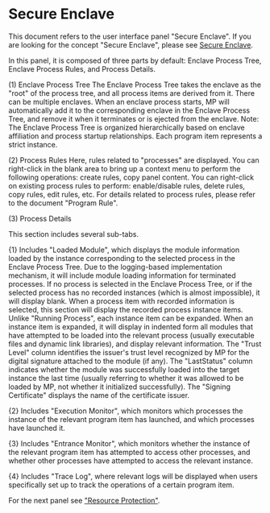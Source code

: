 # Secure Enclave
This document refers to the user interface panel "Secure Enclave". If you are looking for the concept "Secure Enclave", please see <a href="../Related Conception/Secure Enclave.md">Secure Enclave</a>.

In this panel, it is composed of three parts by default: Enclave Process Tree, Enclave Process Rules, and Process Details.

(1) Enclave Process Tree
The Enclave Process Tree takes the enclave as the "root" of the process tree, and all process items are derived from it. There can be multiple enclaves. When an enclave process starts, MP will automatically add it to the corresponding enclave in the Enclave Process Tree, and remove it when it terminates or is ejected from the enclave.
Note: The Enclave Process Tree is organized hierarchically based on enclave affiliation and process startup relationships. Each program item represents a strict instance.

(2) Process Rules
Here, rules related to "processes" are displayed. You can right-click in the blank area to bring up a context menu to perform the following operations: create rules, copy panel content. You can right-click on existing process rules to perform: enable/disable rules, delete rules, copy rules, edit rules, etc.
For details related to process rules, please refer to the document "Program Rule".

(3) Process Details

This section includes several sub-tabs.

{1} Includes "Loaded Module", which displays the module information loaded by the instance corresponding to the selected process in the Enclave Process Tree. Due to the logging-based implementation mechanism, it will include module loading information for terminated processes. If no process is selected in the Enclave Process Tree, or if the selected process has no recorded instances (which is almost impossible), it will display blank. When a process item with recorded information is selected, this section will display the recorded process instance items. Unlike "Running Process", each instance item can be expanded. When an instance item is expanded, it will display in indented form all modules that have attempted to be loaded into the relevant process (usually executable files and dynamic link libraries), and display relevant information. The "Trust Level" column identifies the issuer's trust level recognized by MP for the digital signature attached to the module (if any). The "LastStatus" column indicates whether the module was successfully loaded into the target instance the last time (usually referring to whether it was allowed to be loaded by MP, not whether it initialized successfully). The "Signing Certificate" displays the name of the certificate issuer.

{2} Includes "Execution Monitor", which monitors which processes the instance of the relevant program item has launched, and which processes have launched it.

{3} Includes "Entrance Monitor", which monitors whether the instance of the relevant program item has attempted to access other processes, and whether other processes have attempted to access the relevant instance.

{4} Includes "Trace Log", where relevant logs will be displayed when users specifically set up to track the operations of a certain program item.

For the next panel see <a href="./Resource Protection.md">"Resource Protection"</a>.